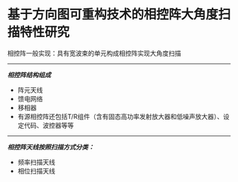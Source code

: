 # 基于方向图可重构技术的相控阵大角度扫描特性研究

相控阵一般实现：具有宽波束的单元构成相控阵实现大角度扫描

***

 ***相控阵结构组成***
- 阵元天线
- 馈电网络
- 移相器
- 有源相控阵还包括T/R组件（含有固态高功率发射放大器和低噪声放大器）、设定代码、波控器等等

***

***相控阵天线按照扫描方式分类：***
- 频率扫描天线
- 相位扫描天线
<!--stackedit_data:
eyJoaXN0b3J5IjpbLTY2NDYxNjUyNSwxNzkyODYyOTI2LDE4Mj
UwMzI2MTddfQ==
-->